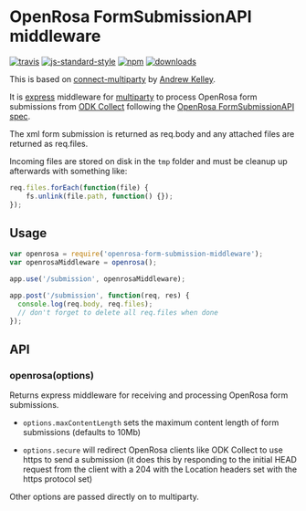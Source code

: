 # OpenRosa FormSubmissionAPI middleware
[![travis][travis-image]][travis-url]
[![js-standard-style][js-standard-image]][js-standard-url]
[![npm][npm-image]][npm-url]
[![downloads][downloads-image]][downloads-url]

[travis-image]: https://travis-ci.org/digidem/openrosa-form-submission-middleware.svg?branch=master
[travis-url]: https://travis-ci.org/digidem/openrosa-form-submission-middleware
[js-standard-image]: https://img.shields.io/badge/code%20style-standard-brightgreen.svg
[js-standard-url]: http://standardjs.com/
[npm-image]: https://img.shields.io/npm/v/openrosa-form-submission-middleware.svg?style=flat
[npm-url]: https://npmjs.org/package/openrosa-form-submission-middleware
[downloads-image]: https://img.shields.io/npm/dm/openrosa-form-submission-middleware.svg?style=flat
[downloads-url]: https://npmjs.org/package/openrosa-form-submission-middleware

This is based on
[connect-multiparty](https://github.com/andrewrk/connect-multiparty) by
[Andrew Kelley](https://github.com/andrewrk/).

It is [express](http://expressjs.com/) middleware for [multiparty](https://github.com/andrewrk/node-multiparty/) to process OpenRosa form submissions from [ODK Collect](https://opendatakit.org/use/collect/) following the [OpenRosa FormSubmissionAPI spec](https://bitbucket.org/javarosa/javarosa/wiki/FormSubmissionAPI).

The xml form submission is returned as req.body and any attached files are returned as req.files.

Incoming files are stored on disk in the `tmp` folder and must be cleanup up afterwards with something like:

```js
req.files.forEach(function(file) {
    fs.unlink(file.path, function() {});
});
```

## Usage

```js
var openrosa = require('openrosa-form-submission-middleware');
var openrosaMiddleware = openrosa();

app.use('/submission', openrosaMiddleware);

app.post('/submission', function(req, res) {
  console.log(req.body, req.files);
  // don't forget to delete all req.files when done
});
```

## API

### openrosa(options)

Returns express middleware for receiving and processing OpenRosa form submissions.

* `options.maxContentLength` sets the maximum content length of form submissions (defaults to 10Mb)

* `options.secure` will redirect OpenRosa clients like ODK Collect to use https to send a submission (it does this by responding to the initial HEAD request from the client with a 204 with the Location headers set with the https protocol set)

Other options are passed directly on to multiparty.
